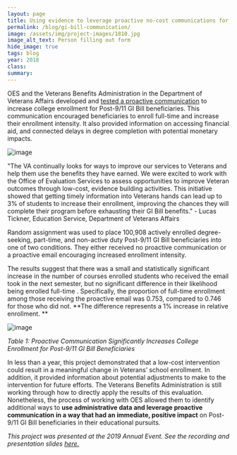 ```yaml
---
layout: page
title: Using evidence to leverage proactive no-cost communications for an immediate positive impact for Veterans
permalink: /blog/gi-bill-communication/
image: /assets/img/project-images/1810.jpg
image_alt_text: Person filling out form
hide_image: true
tags: blog
year: 2018
class:
summary: 
---
```


OES and the Veterans Benefits Administration in the Department of Veterans Affairs developed and <a href="https://oes.gsa.gov/projects/gi-bill-proactive-communication/" target="_blank">tested a proactive communication</a> to increase college enrollment for Post-9/11 GI Bill beneficiaries. This communication encouraged beneficiaries to enroll full-time and increase their enrollment intensity. It also provided information on accessing financial aid, and connected delays in degree completion with potential monetary impacts. 

![image]({{site.baseurl}}/assets/img/project-images/blog2image1.png)

"The VA continually looks for ways to improve our services to Veterans and help them use the benefits they have earned.  We were excited to work with the Office of Evaluation Services to assess opportunities to improve Veteran outcomes through low-cost, evidence building activities.  This initiative showed that getting timely information into Veterans hands can lead up to 3% of students to increase their enrollment, improving the chances they will complete their program before exhausting their GI Bill benefits." - Lucas Tickner, Education Service, Department of Veterans Affairs

Random assignment was used to place 100,908 actively enrolled degree-seeking, part-time, and non-active duty Post-9/11 GI Bill beneficiaries into  one of two conditions. They either received no proactive communication or a proactive email encouraging increased enrollment intensity.  

The results suggest that there was a small and statistically significant increase in the number of courses enrolled students who received the email took in the next semester, but no significant difference in their likelihood being enrolled full-time . Specifically, the proportion of full-time enrollment among  those receiving the proactive email was 0.753, compared to 0.746 for those who did not. **The difference represents a 1% increase in relative enrollment. **

![image]({{site.baseurl}}/assets/img/project-images/blog2table1.png)

*Table 1: Proactive Communication Significantly Increases College Enrollment for Post-9/11 GI Bill Beneficiaries*

In less than a year, this project demonstrated that a low-cost intervention could result in a meaningful change in Veterans’ school enrollment. In addition, it provided information about potential adjustments to make to the intervention for future efforts. The Veterans Benefits Administration is still working through how to directly apply the results of this evaluation. Nonetheless, the process of working with OES allowed them to identify additional ways to **use administrative data and leverage proactive communication in a way that had an immediate, positive impact** on Post-9/11 GI Bill beneficiaries in their educational pursuits.

*This project was presented at the 2019 Annual Event. See the recording and presentation slides <a href="https://oes.gsa.gov/2019annualevent/" target="_blank">here.</a>*
